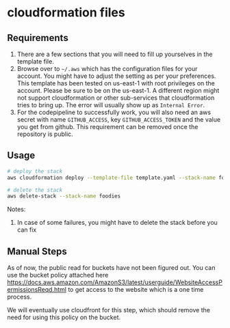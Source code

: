 # cloudformation files

## Requirements
1. There are a few sections that you will need to fill up yourselves in the template file.
2. Browse over to `~/.aws` which has the configuration files for your account. You might have to
adjust the setting as per your preferences. This template has been tested on us-east-1 with
root privileges on the account. Please be sure to be on the us-east-1. A different region
might not support cloudformation or other sub-services that cloudformation tries to bring up.
The error will usually show up as `Internal Error`.
3. For the codepipeline to successfully work, you will also need an aws secret with name
`GITHUB_ACCESS`, key `GITHUB_ACCESS_TOKEN` and the value you get from github. This requirement
can be removed once the repository is public.


## Usage

```bash
# deploy the stack
aws cloudformation deploy --template-file template.yaml --stack-name foodies --capabilities CAPABILITY_NAMED_IAM

# delete the stack
aws delete-stack --stack-name foodies
```

Notes: 

1. In case of some failures, you might have to delete the stack before you can fix 

## Manual Steps
As of now, the public read for buckets have not been figured out.
You can use the bucket policy attached here 
https://docs.aws.amazon.com/AmazonS3/latest/userguide/WebsiteAccessPermissionsReqd.html
to get access to the website which is a one time process.

We will eventually use cloudfront for this step, which should remove
the need for using this policy on the bucket.
